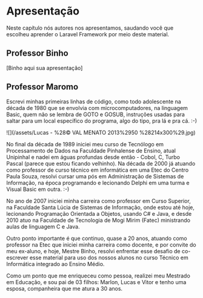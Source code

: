 # Apresentação

Neste capítulo nós autores nos apresentamos, saudando você que escolheu aprender o Laravel Framework por meio deste material.

## Professor Binho

\[Binho aqui sua apresentação\]

## Professor Maromo

Escrevi minhas primeiras linhas de código, como todo adolescente na década de 1980 que se envolvia com microcomputadores, na linguagem Basic, quem não se lembra de GOTO e GOSUB, instruções usadas para saltar para um local específico do programa, algo do tipo, pra lá e pra cá. :-\)

![](/assets/Lucas - %28© VAL MENATO 2013%2950 %28214x300%29.jpg)

No final da década de 1989 iniciei meu curso de Tecnólogo em Processamento de Dados na Faculdade Pinhalense de Ensino, atual Unipinhal e nadei em águas profundas desde então - Cobol, C, Turbo Pascal \(parece que estou ficando velhinho\). Na década de 2000 já atuando como professor de curso técnico em informática em uma Etec do Centro Paula Souza, resolvi cursar uma pós em Administração de Sistemas de Informação, na época programando e lecionando Delphi em uma turma e Visual Basic em outra. :-\)

No ano de 2007 iniciei minha carreira como professor em Curso Superior, na Faculdade Santa Lúcia de Sistemas de Informação, onde estou até hoje, lecionando Programação Orientada a Objetos, usando C\# e Java, e desde 2010 atuo na Faculdade de Tecnologia de Mogi Mirim \(Fatec\) ministrando aulas de linguagem C e Java.

Outro ponto importante é que continuo, quase a 20 anos, atuando como professor na Etec que iniciei minha carreira como docente, e por convite do meu ex-aluno, e hoje, Mestre Binho, resolvi enfrentar esse desafio de co-escrever esse material para uso dos nossos alunos no curso Técnico em Informática integrado ao Ensino Médio.

Como um ponto que me enriqueceu como pessoa, realizei meu Mestrado em Educação, e sou pai de 03 filhos: Marlon, Lucas e Vitor e tenho uma esposa, companheira que me atura a 30 anos.

